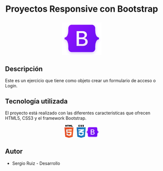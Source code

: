 # <p align="center"> Proyectos Responsive con Bootstrap #

<p align="center"><img src="./images/Bootstrap.png" width="130"> 

## Descripción ##

Este es un ejercicio que tiene como objeto crear un formulario de acceso o Login.


## Tecnología utilizada  ##

El proyecto está realizado con las diferentes caracteristicas que ofrecen HTML5, CSS3 y el framework Bootstrap.
<p align="center"><img src="./images/htmlcss.png" width="70"><img src="./images/Bootstrap.png" width="45"> 

## Autor ##

  * Sergio Ruiz - Desarrollo